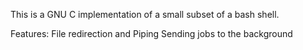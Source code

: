 This is a GNU C implementation of a small subset of a bash shell.

Features:
File redirection and Piping
Sending jobs to the background

